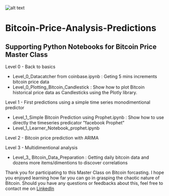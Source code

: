 ![alt text](https://media-exp3.licdn.com/dms/image/C5616AQGlWFo9aSw3og/profile-displaybackgroundimage-shrink_200_800/0/1620011036633?e=1629936000&v=beta&t=9IMhJLUF0i70ekEi07p06IZaDqPYbDt4NTuc5Ga_Zpw "Logo Title Text 1")
# Bitcoin-Price-Analysis-Predictions

## Supporting Python Notebooks for Bitcoin Price Master Class

Level 0 - Back to basics
- Level_0_Datacatcher from coinbase.ipynb : Geting 5 mins increments bitcoin price data
- Level_0_Plotting_Bitcoin_Candlestick  : Show how to plot Bitcoin historical price data as Candlesticks using the Plotly library.

Level 1 - First predictions using a simple time series monodimentional predictor 
- Level_1_Simple Bitcoin Prediction using Prophet.ipynb : Show how to use directly the timeseries predicator "facebook Prophet"
- Level_1_Learner_Notebook_prophet.ipynb

Level 2 - Bitcoin price prediction with ARIMA

Level 3 - Multidimentional analysis
- Level_3_ Bitcoin_Data_Preparation : Getting daily bitcoin data and dozens more items/dimentions to discover correlations

Thank you for participating to this Master Class on Bitcoin forcasting. I hope you enjoyed learning how far you can go in grasping the chaotic nature of Bitcoin. Should you have any questions or feedbacks about this, feel free to contact me on [LinkedIn](https://th.linkedin.com/in/maxime-carpentier-491186 "Maxime CARPENTIER")
